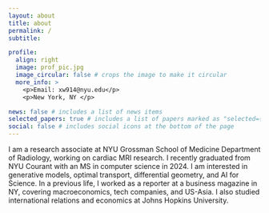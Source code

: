 ```yaml
---
layout: about
title: about
permalink: /
subtitle:

profile:
  align: right
  image: prof_pic.jpg
  image_circular: false # crops the image to make it circular
  more_info: >
    <p>Email: xw914@nyu.edu</p>
    <p>New York, NY </p>

news: false # includes a list of news items
selected_papers: true # includes a list of papers marked as "selected={true}"
social: false # includes social icons at the bottom of the page
---
```


I am a research associate at NYU Grossman School of Medicine Department of Radiology, working on cardiac MRI research. I recently graduated from NYU Courant with an MS in computer science in 2024. I am interested in generative models, optimal transport, differential geometry, and AI for Science. In a previous life, I worked as a reporter at a business magazine in NY, covering macroeconomics, tech companies, and US-Asia. I also studied international relations and economics at Johns Hopkins University.
